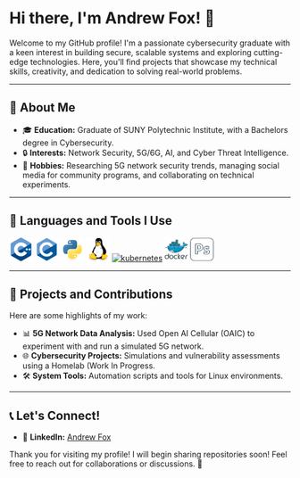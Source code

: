 # Hi there, I'm Andrew Fox! 👋

Welcome to my GitHub profile! I'm a passionate cybersecurity graduate with a keen interest in building secure, scalable systems and exploring cutting-edge technologies. Here, you'll find projects that showcase my technical skills, creativity, and dedication to solving real-world problems.

---

## 🚀 About Me
- 🎓 **Education:** Graduate of SUNY Polytechnic Institute, with a Bachelors degree in Cybersecurity.
- 🔒 **Interests:** Network Security, 5G/6G, AI, and Cyber Threat Intelligence.
- 🎨 **Hobbies:** Researching 5G network security trends, managing social media for community programs, and collaborating on technical experiments.

---

## 🚀 Languages and Tools I Use
<div>
  <a target="_blank" href="https://raw.githubusercontent.com/devicons/devicon/master/icons/cplusplus/cplusplus-original.svg" style="display: inline-block;"><img src="https://raw.githubusercontent.com/devicons/devicon/master/icons/cplusplus/cplusplus-original.svg" alt="cplusplus" width="42" height="42" /></a>
  <a target="_blank" href="https://raw.githubusercontent.com/devicons/devicon/master/icons/c/c-original.svg" style="display: inline-block;"><img src="https://raw.githubusercontent.com/devicons/devicon/master/icons/c/c-original.svg" alt="c" width="42" height="42" /></a>
  <a target="_blank" href="https://raw.githubusercontent.com/devicons/devicon/master/icons/python/python-original.svg" style="display: inline-block;"><img src="https://raw.githubusercontent.com/devicons/devicon/master/icons/python/python-original.svg" alt="python" width="42" height="42" /></a>
  <a target="_blank" href="https://raw.githubusercontent.com/devicons/devicon/master/icons/linux/linux-original.svg" style="display: inline-block;"><img src="https://raw.githubusercontent.com/devicons/devicon/master/icons/linux/linux-original.svg" alt="linux" width="42" height="42" /></a>
  <a target="_blank" href="https://www.vectorlogo.zone/logos/kubernetes/kubernetes-icon.svg" style="display: inline-block;"><img src="https://www.vectorlogo.zone/logos/kubernetes/kubernetes-icon.svg" alt="kubernetes" width="42" height="42" /></a>
  <a target="_blank" href="https://raw.githubusercontent.com/devicons/devicon/master/icons/docker/docker-original-wordmark.svg" style="display: inline-block;"><img src="https://raw.githubusercontent.com/devicons/devicon/master/icons/docker/docker-original-wordmark.svg" alt="docker" width="42" height="42" /></a>
  <a target="_blank" href="https://raw.githubusercontent.com/devicons/devicon/master/icons/photoshop/photoshop-line.svg" style="display: inline-block;"><img src="https://raw.githubusercontent.com/devicons/devicon/master/icons/photoshop/photoshop-line.svg" alt="photoshop" width="42" height="42" /></a>
</div>

---

## 🎨 Projects and Contributions
Here are some highlights of my work:
- 📊 **5G Network Data Analysis:** Used Open AI Cellular (OAIC) to experiment with and run a simulated 5G network.
- 🌐 **Cybersecurity Projects:** Simulations and vulnerability assessments using a Homelab (Work In Progress.
- 🛠️ **System Tools:** Automation scripts and tools for Linux environments.

---

## 📞 Let's Connect!
- 🔗 **LinkedIn:** [Andrew Fox](https://www.linkedin.com/in/andrew-fox-088425241/)

Thank you for visiting my profile! I will begin sharing repositories soon! Feel free to reach out for collaborations or discussions. 🚀
